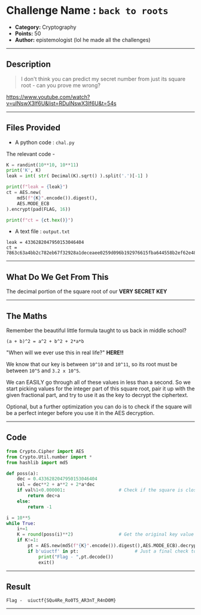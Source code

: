 # Challenge Name : `back to roots`

- **Category:** Cryptography
- **Points:** 50  
- **Author:** epistemologist (lol he made all the challenges)

---

##  Description

> I don't think you can predict my secret number from just its square root - can you prove me wrong?

https://www.youtube.com/watch?v=ulNswX3If6U&list=RDulNswX3If6U&t=54s

---

## Files Provided

- A python code : `chal.py`

The relevant code -
```python
K = randint(10**10, 10**11)
print('K', K)
leak = int( str( Decimal(K).sqrt() ).split('.')[-1] )

print(f"leak = {leak}")
ct = AES.new(
	md5(f"{K}".encode()).digest(),
	AES.MODE_ECB
).encrypt(pad(FLAG, 16))

print(f"ct = {ct.hex()}")
```
- A text file : `output.txt`

```
leak = 4336282047950153046404
ct = 7863c63a4bb2c782eb67f32928a1deceaee0259d096b192976615fba644558b2ef62e48740f7f28da587846a81697745
```
---

## What Do We Get From This

The decimal portion of the square root of our **VERY SECRET KEY**

--- 

## The Maths

Remember the beautiful little formula taught to us back in middle school? 

` (a + b)^2 = a^2 + b^2 + 2*a*b `

"When will we ever use this in real life?"  **HERE!!**

We know that our key is between `10^10` and `10^11`, so its root must be between `10^5` and `3.2 x 10^5`.

We can EASILY go through all of these values in less than a second. So we start picking values for the integer part of this square root, pair it up with the given fractional part, and try to use it as the key to decrypt the ciphertext.

Optional, but a further optimization you can do is to check if the square will be a perfect integer before you use it in the AES decryption.

---

## Code

```python
from Crypto.Cipher import AES
from Crypto.Util.number import *
from hashlib import md5

def poss(a):
    dec = 0.4336282047950153046404
    val = dec**2 + a**2 + 2*a*dec
    if val%1<0.000001:                    # Check if the square is close enough to an integer
        return dec+a
    else:
        return -1

i = 10**5
while True:
    i+=1
    K = round(poss(i)**2)                 # Get the original key value
    if K!=1:
        pt = AES.new(md5(f"{K}".encode()).digest(),AES.MODE_ECB).decrypt(long_to_bytes(0x7863c63a4bb2c782eb67f32928a1deceaee0259d096b192976615fba644558b2ef62e48740f7f28da587846a81697745))
        if b'uiuctf' in pt:                     # Just a final check to ensure nothing went wrong
            print("Flag - ",pt.decode())
            exit() 

```

---

## Result

```
Flag -  uiuctf{SQu4Re_Ro0T5_AR3nT_R4nD0M}
```

---
